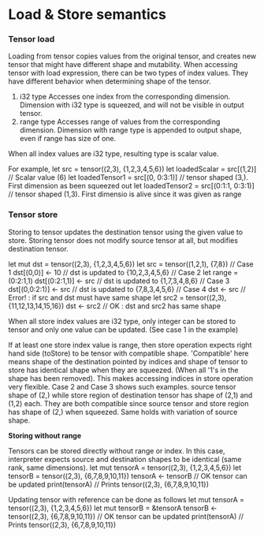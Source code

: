 # Load &amp; Store semantics

### Tensor load
Loading from tensor copies values from the original tensor, and creates new tensor that might have different shape and mutability.
When accessing tensor with load expression, there can be two types of index values. They have different behavior when determining shape of the tensor.
1. i32 type
   Accesses one index from the corresponding dimension. Dimension with i32 type is squeezed, and will not be visible in output tensor.
2. range type
   Accesses range of values from the corresponding dimension. Dimension with range type is appended to output shape, even if range has size of one.

When all index values are i32 type, resulting type is scalar value.

For example,
<code-block lang='c#'>
let src = tensor((2,3), {1,2,3,4,5,6})
let loadedScalar = src[(1,2)] // Scalar value (6)
let loadedTensor1 = src[(0, 0:3:1)] // tensor shaped (3,). First dimension as been squeezed out
let loadedTensor2 = src[(0:1:1, 0:3:1)] // tensor shaped (1,3). First dimensio is alive since it was given as range
</code-block>

### Tensor store
Storing to tensor updates the destination tensor using the given value to store. Storing tensor does not modify source tensor at all, but modifies destination tensor.

<code-block lang='c#'>
let mut dst = tensor((2,3), {1,2,3,4,5,6})
let src = tensor((1,2,1), {7,8})
// Case 1
dst[(0,0)] &lt;- 10 // dst is updated to {10,2,3,4,5,6}
// Case 2
let range = (0:2:1,1)
dst[(0:2:1,1)] &lt;- src // dst is updated to {1,7,3,4,8,6}
// Case 3
dst[(0,0:2:1)] &lt;- src // dst is updated to {7,8,3,4,5,6}
// Case 4
dst &lt;- src // Error! : if src and dst must have same shape
let src2 = tensor((2,3), {11,12,13,14,15,16})
dst &lt;- src2 // OK : dst and src2 has same shape
</code-block>

When all store index values are i32 type, only integer can be stored to tensor and only one value can be updated. (See case 1 in the example)

If at least one store index value is range, then store operation expects right hand side (toStore) to be tensor with compatible shape. 'Compatible' here means shape of the destination pointed by indices and shape of tensor to store has identical shape when they are squeezed. (When all '1's in the shape has been removed).
This makes accessing indices in store operation very flexible.
Case 2 and Case 3 shows such examples.
source tensor shape of (2,) while store region of destination tensor has shape of (2,1) and (1,2) each. They are both compatible since source tensor and store region has shape of (2,) when squeezed.
Same holds with variation of source shape.

__Storing without range__

Tensors can be stored directly without range or index. 
In this case, interpreter expects source and destination shapes to be identical (same rank, same dimensions).
<code-block lang='c#'>
let mut tensorA = tensor((2,3), {1,2,3,4,5,6})
let tensorB = tensor((2,3), {6,7,8,9,10,11})
tensorA &lt;- tensorB // OK tensor can be updated
print(tensorA) // Prints tensor((2,3), {6,7,8,9,10,11})
</code-block>

Updating tensor with reference can be done as follows
<code-block lang='c#'>
let mut tensorA = tensor((2,3), {1,2,3,4,5,6})
let mut tensorB = &tensorA
tensorB &lt;- tensor((2,3), {6,7,8,9,10,11}) // OK tensor can be updated
print(tensorA) // Prints tensor((2,3), {6,7,8,9,10,11})
</code-block>